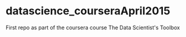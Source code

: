 # datascience_courseraApril2015
First repo as part of the coursera course The Data Scientist's Toolbox 

